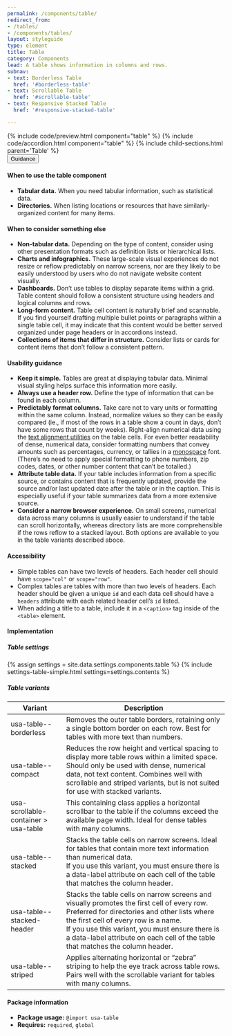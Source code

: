 ```yaml
---
permalink: /components/table/
redirect_from:
- /tables/
- /components/tables/
layout: styleguide
type: element
title: Table
category: Components
lead: A table shows information in columns and rows.
subnav:
- text: Borderless Table
  href: '#borderless-table'
- text: Scrollable Table
  href: '#scrollable-table'
- text: Responsive Stacked Table
  href: '#responsive-stacked-table'

---
```


<section class="site-component-section">
  {% include code/preview.html component="table" %}
  {% include code/accordion.html component="table" %}
  {% include child-sections.html parent='Table' %}

  <div class="usa-accordion usa-accordion--bordered site-accordion-docs">
    <button class="usa-button-unstyled usa-accordion__button"
        aria-expanded="true" aria-controls="table-docs">
      Guidance
    </button>
    <div id="table-docs" aria-hidden="false" class="usa-accordion__content site-component-usage">
      <h4>When to use the table component</h4>
      <ul class="usa-content-list">
        <li>
          <strong>Tabular data.</strong> When you need tabular information, such as statistical data.
        </li>
        <li>
          <strong>Directories.</strong> When listing locations or resources that have similarly-organized content for many items.
        </li>
      </ul>
      <h4>When to consider something else</h4>
      <ul class="usa-content-list">
        <li>
          <strong>Non-tabular data.</strong> Depending on the type of content,
          consider using other presentation formats such as definition lists or
          hierarchical lists.
        </li>
        <li>
          <strong>Charts and infographics.</strong> These large-scale visual experiences do not resize or reflow predictably on narrow screens, nor are they likely to be easily understood by users who do not navigate website content visually.
        </li>
        <li>
          <strong>Dashboards.</strong> Don’t use tables to display separate items within a grid. Table content should follow a consistent structure using headers and logical columns and rows.
        </li>
        <li>
          <strong>Long-form content.</strong> Table cell content is naturally brief and scannable. If you find yourself drafting multiple bullet points or paragraphs within a single table cell, it may indicate that this content would be better served organized under page headers or in accordions instead.
        </li>
        <li>
          <strong>Collections of items that differ in structure.</strong> Consider lists or cards for content items that don’t follow a consistent pattern.
        </li>
      </ul>
      <h4>Usability guidance</h4>
      <ul class="usa-content-list">
        <li>
          <strong>Keep it simple.</strong> Tables are great at displaying tabular data. Minimal visual styling helps surface this information more easily.
        </li>
        <li>
          <strong>Always use a header row.</strong> Define the type of information that can be found in each column.
        </li>
        <li>
          <strong>Predictably format columns.</strong> Take care not to vary units or formatting within the same column. Instead, normalize values so they can be easily compared (ie., if most of the rows in a table show a count in days, don’t have some rows that count by weeks). Right-align numerical data using the <a href="{{ site.baseurl }}/utilities/paragraph-styles/#text-align" title="USWDS Paragraph Style Utilities">text alignment utilities</a> on the table cells. For even better readability of dense, numerical data, consider formatting numbers that convey amounts such as percentages, currency, or tallies in a <a href="{{ site.baseurl }}/design-tokens/typesetting/font-family/#available-font-families" title="USWDS Font Families">monospace</a> font. (There’s no need to apply special formatting to phone numbers, zip codes, dates, or other number content that can’t be totalled.)
        </li>
        <li>
          <strong>Attribute table data.</strong>  If your table includes information from a specific source, or contains content that is frequently updated, provide the source and/or last updated date after the table or in the caption. This is especially useful if your table summarizes data from a more extensive source.
        </li>
        <li>
          <strong>Consider a narrow browser experience.</strong> On small screens, numerical data across many columns is usually easier to understand if the table can scroll horizontally, whereas directory lists are more comprehensible if the rows reflow to a stacked layout. Both options are available to you in the table variants described aboce. 
        </li>
      </ul>
      <h4 class="usa-heading">Accessibility</h4>
      <ul class="usa-content-list">
        <li>Simple tables can have two levels of headers. Each header cell should have <code>scope=<wbr>"col"</code> or <code>scope=<wbr>"row"</code>.</li>
        <li>Complex tables are tables with more than two levels of headers. Each header should be given a unique <code>id</code> and each data cell should have a <code>headers</code> attribute with each related header cell’s <code>id</code> listed.</li>
        <li>When adding a title to a table, include it in a <code>&lt;caption&gt;</code> tag inside of the <code>&lt;table&gt;</code> element.</li>
      </ul>
      <h4 class="usa-heading">Implementation</h4>
      <h5 id="component-settings">Table settings</h5>
      {% assign settings = site.data.settings.components.table %}
      {% include settings-table-simple.html
        settings=settings.contents
      %}
      <h5 id="component-variants">Table variants</h5>
      <table class="usa-table--borderless site-table-responsive site-table-simple" aria-labelledby="component-variants">
        <thead>
          <tr>
            <th scope="col" class="flex-6">Variant</th>
            <th scope="col" class="flex-6">Description</th>
          </tr>
        </thead>
        <tbody class="font-mono-2xs">
          <tr>
            <td data-title="Variant" class="flex-6">usa-table--borderless</td>
            <td data-title="Description" class="flex-6">
              <span class="font-lang-3xs">
                Removes the outer table borders, retaining only a single bottom border on each row. Best for tables with more text than numbers.
              </span>
            </td>
          </tr>
          <tr>
            <td data-title="Variant" class="flex-6">usa-table--compact</td>
            <td data-title="Description" class="flex-6">
              <span class="font-lang-3xs">
                Reduces the row height and vertical spacing to display more table rows within a limited space. Should only be used with dense, numerical data, not text content. Combines well with scrollable and striped variants, but is not suited for use with stacked variants.
              </span>
            </td>
          </tr>
          <tr>
            <td data-title="Variant" class="flex-6">usa-scrollable-container > usa-table</td>
            <td data-title="Description" class="flex-6">
              <span class="font-lang-3xs">
                This containing class applies a horizontal scrollbar to the table if the columns exceed the available page width. Ideal for dense tables with many columns.
              </span>
            </td>
          </tr>
          <tr>
            <td data-title="Variant" class="flex-6">usa-table--stacked</td>
            <td data-title="Description" class="flex-6">
              <span class="font-lang-3xs">
                Stacks the table cells on narrow screens. Ideal for tables that contain more text information than numerical data. <br> If you use this variant, you must ensure there is a data-label attribute on each cell of the table that matches the column header.
              </span>
            </td>
          </tr>
          <tr>
            <td data-title="Variant" class="flex-6">usa-table--stacked-header</td>
            <td data-title="Description" class="flex-6">
              <span class="font-lang-3xs">
                Stacks the table cells on narrow screens and  visually promotes the first cell of every row. Preferred for directories and other lists where the first cell of every row is a name. <br> If you use this variant, you must ensure there is a data-label attribute on each cell of the table that matches the column header.
              </span>
            </td>
          </tr>
          <tr>
            <td data-title="Variant" class="flex-6">usa-table--striped</td>
            <td data-title="Description" class="flex-6">
              <span class="font-lang-3xs">
                Applies alternating horizontal or “zebra” striping to help the eye track across table rows. Pairs well with the scrollable variant for tables with many columns. 
              </span>
            </td>
          </tr>
        </tbody>
      </table>
      <h4 class="usa-heading">Package information</h4>
      <ul class="usa-content-list">
        <li>
          <strong>Package usage:</strong> <code>@import usa-table</code>
        </li>
        <li>
          <strong>Requires:</strong> <code>required</code>, <code>global</code>
        </li>
      </ul>
    </div>
  </div>
</section>
